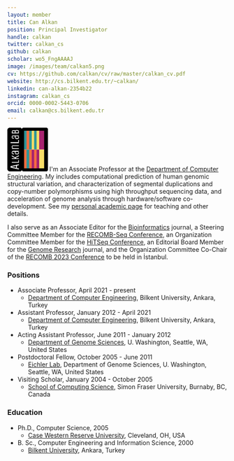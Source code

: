 ```yaml
---
layout: member
title: Can Alkan
position: Principal Investigator
handle: calkan
twitter: calkan_cs
github: calkan
scholar: wo5_FngAAAAJ
image: /images/team/calkan5.png
cv: https://github.com/calkan/cv/raw/master/calkan_cv.pdf
website: http://cs.bilkent.edu.tr/~calkan/
linkedin: can-alkan-2354b22
instagram: calkan_cs
orcid: 0000-0002-5443-0706
email: calkan@cs.bilkent.edu.tr
---
```


<img style="height:100px;" src="https://github.com/BilkentCompGen/BilkentCompGen.github.io/blob/master/images/team/CA_sq_dna.png?raw=true"/> I'm an Associate Professor at the [Department of Computer Engineering](http://www.cs.bilkent.edu.tr/). My includes computational prediction of human genomic structural variation, and characterization of segmental duplications and copy-number polymorphisms using high throughput sequencing data, and acceleration of genome analysis through hardware/software co-development. See my [personal academic page](http://cs.bilkent.edu.tr/~calkan/) for teaching and other details.

I also serve as an Associate Editor for the [Bioinformatics](https://academic.oup.com/bioinformatics) journal, a Steering Committee Member for the [RECOMB-Seq Conference](https://recomb-seq.github.io/), an Organization Committee Member for the [HiTSeq Conference](http://hitseq.org/), an Editorial Board Member for the [Genome Research](https://genome.cshlp.org/) journal, and the Organization Committee Co-Chair of the [RECOMB 2023 Conference](http://recomb2023.bilkent.edu.tr/) to be held in İstanbul.

### Positions

- Associate Professor, April 2021 - present
  - [Department of Computer Engineering](http://www.cs.bilkent.edu.tr/), Bilkent University, Ankara, Turkey
- Assistant Professor, January 2012 - April 2021
  - [Department of Computer Engineering](http://www.cs.bilkent.edu.tr/), Bilkent University, Ankara, Turkey
- Acting Assistant Professor, June 2011 - January 2012
  - [Department of Genome Sciences](http://www.gs.washington.edu/), U. Washington, Seattle, WA, United States
- Postdoctoral Fellow, October 2005 - June 2011
  - [Eichler Lab](http://eichlerlab.gs.washington.edu/), Department of Genome Sciences, U. Washington, Seattle, WA, United States
- Visiting Scholar, January 2004 - October 2005
  - [School of Computing Science](http://cs.sfu.ca/), Simon Fraser University, Burnaby, BC, Canada

### Education

- Ph.D., Computer Science, 2005
  - [Case Western Reserve University](https://engineering.case.edu/computer-and-data-sciences), Cleveland, OH, USA
- B. Sc., Computer Engineering and Information Science, 2000
  - [Bilkent University](http://www.cs.bilkent.edu.tr/), Ankara, Turkey


